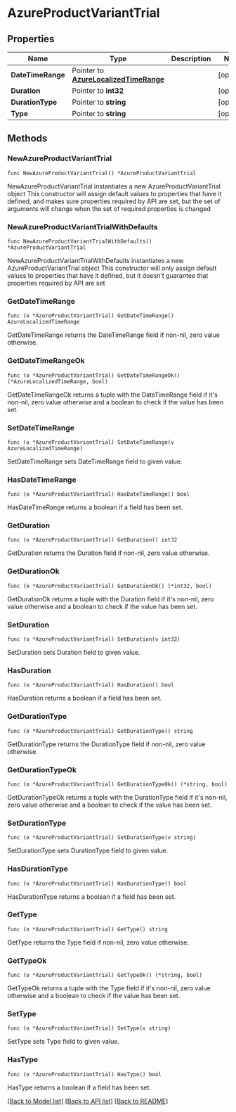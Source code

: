 # AzureProductVariantTrial

## Properties

Name | Type | Description | Notes
------------ | ------------- | ------------- | -------------
**DateTimeRange** | Pointer to [**AzureLocalizedTimeRange**](AzureLocalizedTimeRange.md) |  | [optional] 
**Duration** | Pointer to **int32** |  | [optional] 
**DurationType** | Pointer to **string** |  | [optional] 
**Type** | Pointer to **string** |  | [optional] 

## Methods

### NewAzureProductVariantTrial

`func NewAzureProductVariantTrial() *AzureProductVariantTrial`

NewAzureProductVariantTrial instantiates a new AzureProductVariantTrial object
This constructor will assign default values to properties that have it defined,
and makes sure properties required by API are set, but the set of arguments
will change when the set of required properties is changed

### NewAzureProductVariantTrialWithDefaults

`func NewAzureProductVariantTrialWithDefaults() *AzureProductVariantTrial`

NewAzureProductVariantTrialWithDefaults instantiates a new AzureProductVariantTrial object
This constructor will only assign default values to properties that have it defined,
but it doesn't guarantee that properties required by API are set

### GetDateTimeRange

`func (o *AzureProductVariantTrial) GetDateTimeRange() AzureLocalizedTimeRange`

GetDateTimeRange returns the DateTimeRange field if non-nil, zero value otherwise.

### GetDateTimeRangeOk

`func (o *AzureProductVariantTrial) GetDateTimeRangeOk() (*AzureLocalizedTimeRange, bool)`

GetDateTimeRangeOk returns a tuple with the DateTimeRange field if it's non-nil, zero value otherwise
and a boolean to check if the value has been set.

### SetDateTimeRange

`func (o *AzureProductVariantTrial) SetDateTimeRange(v AzureLocalizedTimeRange)`

SetDateTimeRange sets DateTimeRange field to given value.

### HasDateTimeRange

`func (o *AzureProductVariantTrial) HasDateTimeRange() bool`

HasDateTimeRange returns a boolean if a field has been set.

### GetDuration

`func (o *AzureProductVariantTrial) GetDuration() int32`

GetDuration returns the Duration field if non-nil, zero value otherwise.

### GetDurationOk

`func (o *AzureProductVariantTrial) GetDurationOk() (*int32, bool)`

GetDurationOk returns a tuple with the Duration field if it's non-nil, zero value otherwise
and a boolean to check if the value has been set.

### SetDuration

`func (o *AzureProductVariantTrial) SetDuration(v int32)`

SetDuration sets Duration field to given value.

### HasDuration

`func (o *AzureProductVariantTrial) HasDuration() bool`

HasDuration returns a boolean if a field has been set.

### GetDurationType

`func (o *AzureProductVariantTrial) GetDurationType() string`

GetDurationType returns the DurationType field if non-nil, zero value otherwise.

### GetDurationTypeOk

`func (o *AzureProductVariantTrial) GetDurationTypeOk() (*string, bool)`

GetDurationTypeOk returns a tuple with the DurationType field if it's non-nil, zero value otherwise
and a boolean to check if the value has been set.

### SetDurationType

`func (o *AzureProductVariantTrial) SetDurationType(v string)`

SetDurationType sets DurationType field to given value.

### HasDurationType

`func (o *AzureProductVariantTrial) HasDurationType() bool`

HasDurationType returns a boolean if a field has been set.

### GetType

`func (o *AzureProductVariantTrial) GetType() string`

GetType returns the Type field if non-nil, zero value otherwise.

### GetTypeOk

`func (o *AzureProductVariantTrial) GetTypeOk() (*string, bool)`

GetTypeOk returns a tuple with the Type field if it's non-nil, zero value otherwise
and a boolean to check if the value has been set.

### SetType

`func (o *AzureProductVariantTrial) SetType(v string)`

SetType sets Type field to given value.

### HasType

`func (o *AzureProductVariantTrial) HasType() bool`

HasType returns a boolean if a field has been set.


[[Back to Model list]](../README.md#documentation-for-models) [[Back to API list]](../README.md#documentation-for-api-endpoints) [[Back to README]](../README.md)


